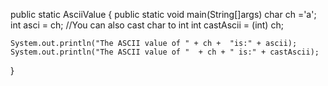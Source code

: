 public static AsciiValue {
    public static void main(String[]args)
    char ch ='a';
    int asci = ch;
    //You can also cast char to int 
    int castAscii = (int) ch;

    System.out.println("The ASCII value of " + ch +  "is:" + ascii);
    System.out.println("The ASCII value of "  + ch + " is:" + castAscii);
} 


